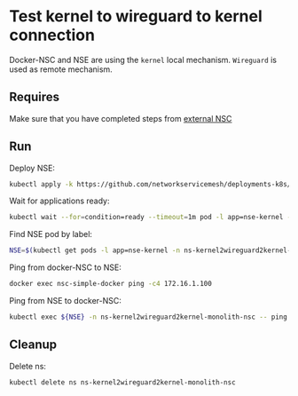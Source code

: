 # Test kernel to wireguard to kernel connection

Docker-NSC and NSE are using the `kernel` local mechanism.
`Wireguard` is used as remote mechanism.

## Requires

Make sure that you have completed steps from [external NSC](../../)

## Run

Deploy NSE:
```bash
kubectl apply -k https://github.com/networkservicemesh/deployments-k8s/examples/k8s_monolith/external_nsc/usecases/Kernel2Wireguard2Kernel?ref=c3fc6c848c635546c80493597c5ff47d154c7d6e
```

Wait for applications ready:
```bash
kubectl wait --for=condition=ready --timeout=1m pod -l app=nse-kernel -n ns-kernel2wireguard2kernel-monolith-nsc
```

Find NSE pod by label:
```bash
NSE=$(kubectl get pods -l app=nse-kernel -n ns-kernel2wireguard2kernel-monolith-nsc --template '{{range .items}}{{.metadata.name}}{{"\n"}}{{end}}')
```

Ping from docker-NSC to NSE:
```bash
docker exec nsc-simple-docker ping -c4 172.16.1.100
```

Ping from NSE to docker-NSC:
```bash
kubectl exec ${NSE} -n ns-kernel2wireguard2kernel-monolith-nsc -- ping -c 4 172.16.1.101
```

## Cleanup

Delete ns:

```bash
kubectl delete ns ns-kernel2wireguard2kernel-monolith-nsc
```
